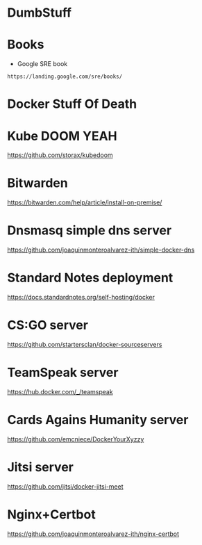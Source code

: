 # DumbStuff

# Books

* Google SRE book
```
https://landing.google.com/sre/books/
```

# Docker Stuff Of Death

# Kube DOOM YEAH
https://github.com/storax/kubedoom

# Bitwarden
https://bitwarden.com/help/article/install-on-premise/

# Dnsmasq simple dns server
https://github.com/joaquinmonteroalvarez-ith/simple-docker-dns

# Standard Notes deployment
https://docs.standardnotes.org/self-hosting/docker

# CS:GO server
https://github.com/startersclan/docker-sourceservers

# TeamSpeak server
https://hub.docker.com/_/teamspeak

# Cards Agains Humanity server
https://github.com/emcniece/DockerYourXyzzy

# Jitsi server
https://github.com/jitsi/docker-jitsi-meet

# Nginx+Certbot
https://github.com/joaquinmonteroalvarez-ith/nginx-certbot
